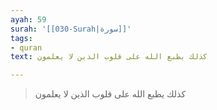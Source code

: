 ```yaml
---
ayah: 59
surah: '[[030-Surah|سورة]]'
tags:
- quran
text: كذلك يطبع الله على قلوب الذين لا يعلمون

---
```

> كذلك يطبع الله على قلوب الذين لا يعلمون
